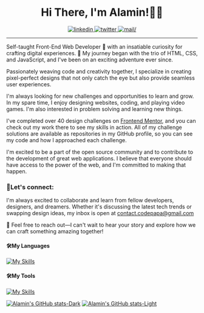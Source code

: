<h1 align="center">Hi There, I'm Alamin!👋🙂</h1>

<div align="center">
<a href="https://www.linkedin.com/in/codepapa360">
<img src=https://img.shields.io/badge/linkedin-%2300acee.svg?color=405DE6&style=for-the-badge&logo=linkedin&logoColor=white alt=linkedin />
</a>
<a href="https://twitter.com/CodePapa360">
<img src=https://img.shields.io/badge/twitter-%2300acee.svg?color=1DA1F2&style=for-the-badge&logo=twitter&logoColor=white alt=twitter />
</a>
<a href="mailto:contact.codepapa@gmail.com" target="_blank">
<img src="https://img.shields.io/badge/Gmail-D14836?style=for-the-badge&logo=gmail&logoColor=white" alt=mail/>
</a>
</div>
  
<hr />

Self-taught Front-End Web Developer 🚀 with an insatiable curiosity for crafting digital experiences. 🎨 My journey began with the trio of HTML, CSS, and JavaScript, and I've been on an exciting adventure ever since.

Passionately weaving code and creativity together, I specialize in creating pixel-perfect designs that not only catch the eye but also provide seamless user experiences.

I'm always looking for new challenges and opportunities to learn and grow. In my spare time, I enjoy designing websites, coding, and playing video games. I'm also interested in problem solving and learning new things.

I've completed over 40 design challenges on [Frontend Mentor](https://www.frontendmentor.io/profile/CodePapa360), and you can check out my work there to see my skills in action. All of my challenge solutions are available as repositories in my GitHub profile, so you can see my code and how I approached each challenge.

I'm excited to be a part of the open source community and to contribute to the development of great web applications. I believe that everyone should have access to the power of the web, and I'm committed to making that happen.

### 🤝Let's connect:

I'm always excited to collaborate and learn from fellow developers, designers, and dreamers. Whether it's discussing the latest tech trends or swapping design ideas, my inbox is open at contact.codepapa@gmail.com

💌 Feel free to reach out—I can't wait to hear your story and explore how we can craft something amazing together!

#### 🛠️My Languages

[![My Skills](https://skillicons.dev/icons?i=react,js,sass,css,html)](https://www.linkedin.com/in/codepapa360)

#### 🛠️My Tools

[![My Skills](https://skillicons.dev/icons?i=git,vscode,vite,webpack,figma,photoshop)](https://www.linkedin.com/in/codepapa360)

[![Alamin's GitHub stats-Dark](https://github-readme-stats.vercel.app/api?username=codepapa360&show_icons=true&theme=dark#gh-dark-mode-only)](https://github.com/codepapa360/github-readme-stats#gh-dark-mode-only)
[![Alamin's GitHub stats-Light](https://github-readme-stats.vercel.app/api?username=codepapa360&show_icons=true&theme=default#gh-light-mode-only)](https://github.com/codepapa360/github-readme-stats#gh-light-mode-only)
